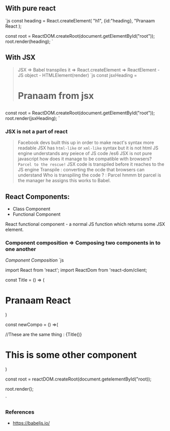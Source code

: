 
## With pure react
`js
const heading = React.createElement(
    "h1",
    {id:"heading},
    "Pranaam React
);

const root  = ReactDOM.createRoot(document.getElementById("root"));
root.render(heading);
`

## With JSX
> JSX => Babel transpiles it => React.createElement => ReactElement - JS object - HTMLElement(render) 
`js
const jsxHeading = <h1 id="heading">Pranaam from jsx
</h1>
const root  = ReactDOM.createRoot(document.getElementById("root"));
root.render(jsxHeading);
`


### JSX is not a part of react
> Facebook devs built this up in order to make react's syntax more readable 
> JSX has `html-like` or `xml-like` syntax but it is not html 
> JS engine understands any peiece of JS code /es6 JSX is not pure javascript how does it manage to be compatible with browsers? `Parcel to the rescue!` JSX code is transpiled before it reaches to the JS engine
> Transpile : converting the ocde that browsers can understand
> Who is transpiling the code ? : Parcel hmmm bt parcel is the manager he assigns this works to Babel.

## React Components:
- Class Component
- Functional Component

React functional component -  a normal JS function which returns some JSX element.

### Component composition => Composing two components in to one another 

*Component Composition*
`js

import React from 'react';
import ReactDom from 'react-dom/client;

const Title = () => (
    <h1 id="heading">Pranaam React</h1>
)

const newCompo = () =>(
    <div>
    //These are the same thing : 
    {Title()}
    <Title></Title>
    </Title>
    <h1>This is some other component</h1>
    </div>
)

const root = reactDOM.createRoot(document.getelementById("root));

root.render(<newCompo/>);


`
### References
- https://babeljs.io/